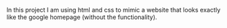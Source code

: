 In this project I am using html and css to mimic a website that looks exactly like the google homepage (without the functionality).